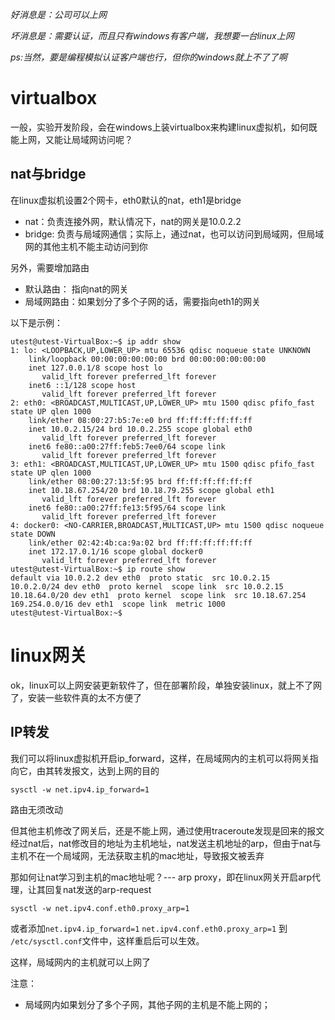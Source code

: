 _好消息是：公司可以上网_

_坏消息是：需要认证，而且只有windows有客户端，我想要一台linux上网_

_ps:当然，要是编程模拟认证客户端也行，但你的windows就上不了了啊_

# virtualbox

一般，实验开发阶段，会在windows上装virtualbox来构建linux虚拟机，如何既能上网，又能让局域网访问呢？

## nat与bridge

在linux虚拟机设置2个网卡，eth0默认的nat，eth1是bridge

* nat：负责连接外网，默认情况下，nat的网关是10.0.2.2
* bridge: 负责与局域网通信；实际上，通过nat，也可以访问到局域网，但局域网的其他主机不能主动访问到你

另外，需要增加路由

* 默认路由： 指向nat的网关
* 局域网路由：如果划分了多个子网的话，需要指向eth1的网关

以下是示例：
```
utest@utest-VirtualBox:~$ ip addr show
1: lo: <LOOPBACK,UP,LOWER_UP> mtu 65536 qdisc noqueue state UNKNOWN 
    link/loopback 00:00:00:00:00:00 brd 00:00:00:00:00:00
    inet 127.0.0.1/8 scope host lo
       valid_lft forever preferred_lft forever
    inet6 ::1/128 scope host 
       valid_lft forever preferred_lft forever
2: eth0: <BROADCAST,MULTICAST,UP,LOWER_UP> mtu 1500 qdisc pfifo_fast state UP qlen 1000
    link/ether 08:00:27:b5:7e:e0 brd ff:ff:ff:ff:ff:ff
    inet 10.0.2.15/24 brd 10.0.2.255 scope global eth0
       valid_lft forever preferred_lft forever
    inet6 fe80::a00:27ff:feb5:7ee0/64 scope link 
       valid_lft forever preferred_lft forever
3: eth1: <BROADCAST,MULTICAST,UP,LOWER_UP> mtu 1500 qdisc pfifo_fast state UP qlen 1000
    link/ether 08:00:27:13:5f:95 brd ff:ff:ff:ff:ff:ff
    inet 10.18.67.254/20 brd 10.18.79.255 scope global eth1
       valid_lft forever preferred_lft forever
    inet6 fe80::a00:27ff:fe13:5f95/64 scope link 
       valid_lft forever preferred_lft forever
4: docker0: <NO-CARRIER,BROADCAST,MULTICAST,UP> mtu 1500 qdisc noqueue state DOWN 
    link/ether 02:42:4b:ca:9a:02 brd ff:ff:ff:ff:ff:ff
    inet 172.17.0.1/16 scope global docker0
       valid_lft forever preferred_lft forever
utest@utest-VirtualBox:~$ ip route show
default via 10.0.2.2 dev eth0  proto static  src 10.0.2.15 
10.0.2.0/24 dev eth0  proto kernel  scope link  src 10.0.2.15 
10.18.64.0/20 dev eth1  proto kernel  scope link  src 10.18.67.254 
169.254.0.0/16 dev eth1  scope link  metric 1000 
utest@utest-VirtualBox:~$ 
```



# linux网关

ok，linux可以上网安装更新软件了，但在部署阶段，单独安装linux，就上不了网了，安装一些软件真的太不方便了

## IP转发

我们可以将linux虚拟机开启ip_forward，这样，在局域网内的主机可以将网关指向它，由其转发报文，达到上网的目的
```
sysctl -w net.ipv4.ip_forward=1
```
路由无须改动

但其他主机修改了网关后，还是不能上网，通过使用traceroute发现是回来的报文经过nat后，nat修改目的地址为主机地址，nat发送主机地址的arp，但由于nat与主机不在一个局域网，无法获取主机的mac地址，导致报文被丢弃

那如何让nat学习到主机的mac地址呢？--- arp proxy，即在linux网关开启arp代理，让其回复nat发送的arp-request
```
sysctl -w net.ipv4.conf.eth0.proxy_arp=1
```

或者添加`net.ipv4.ip_forward=1` `net.ipv4.conf.eth0.proxy_arp=1` 到 `/etc/sysctl.conf`文件中，这样重启后可以生效。


这样，局域网内的主机就可以上网了

注意：

* 局域网内如果划分了多个子网，其他子网的主机是不能上网的；
